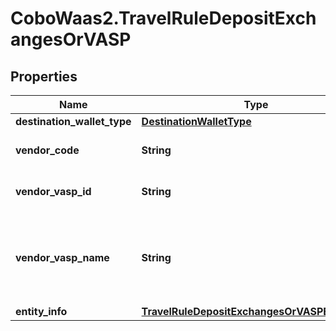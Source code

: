 # CoboWaas2.TravelRuleDepositExchangesOrVASP

## Properties

Name | Type | Description | Notes
------------ | ------------- | ------------- | -------------
**destination_wallet_type** | [**DestinationWalletType**](DestinationWalletType.md) |  | 
**vendor_code** | **String** | The vendor code of the VASP. | 
**vendor_vasp_id** | **String** | The unique identifier of the VASP. | 
**vendor_vasp_name** | **String** | The vendor name. Use this field to specify the name of a vendor not listed. | [optional] 
**entity_info** | [**TravelRuleDepositExchangesOrVASPEntityInfo**](TravelRuleDepositExchangesOrVASPEntityInfo.md) |  | 


